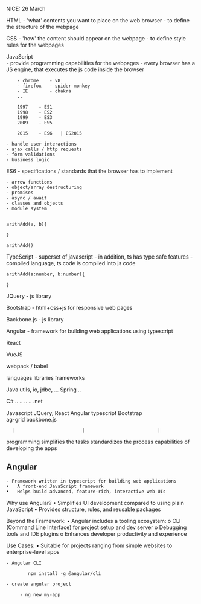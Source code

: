 NICE: 26 March

HTML
    - 'what' contents you want to place on the web browser 
    - to define the structure of the webpage

CSS 
    - 'how' the content should appear on the webpage
    - to define style rules for the webpages

JavaScript  
    - provide programming capabilities for the webpages 
    - every browser has a JS engine, that executes the js code inside the browser 

        - chrome    - v8
        - firefox   - spider monkey 
        - IE        - chakra 
        ..

        1997    - ES1
        1998    - ES2
        1999    - ES3
        2009    - ES5

        2015    - ES6   | ES2015

    - handle user interactions 
    - ajax calls / http requests 
    - form validations
    - business logic 

ES6
    - specifications / standards that the browser has to implement 

    - arrow functions
    - object/array destructuring 
    - promises
    - async / await
    - classes and objects
    - module system


    arithAdd(a, b){

    }

    arithAdd()

TypeScript 
    - superset of javascript
    - in addition, ts has type safe features
    - compiled language, ts code is compiled into js code

    arithAdd(a:number, b:number){

    }

JQuery 
    - js library 

Bootstrap
    - html+css+js for responsive web pages 

Backbone.js
    - js library 


Angular 
    - framework for building web applications using typescript

React 

VueJS

webpack / babel





languages                   libraries                   frameworks 

Java                        utils, io, jdbc, ...        Spring
                            ..


C#                          .. .. .. ..                 .net 


Javascript                  JQuery, React               Angular
typescript                  Bootstrap   
                            ag-grid
                            backbone.js

      |                         |                           |
programming                 simplifies the tasks        standardizes the process 
capabilities                                                of developing the apps





Angular 
------------------------
    - Framework written in typescript for building web applications 
    •	A front-end JavaScript framework
    •	Helps build advanced, feature-rich, interactive web UIs


Why use Angular?
•	Simplifies UI development compared to using plain JavaScript
•	Provides structure, rules, and reusable packages

Beyond the Framework:
•	Angular includes a tooling ecosystem:
    o	CLI (Command Line Interface) for project setup and dev server
    o	Debugging tools and IDE plugins
    o	Enhances developer productivity and experience

Use Cases:
    •	Suitable for projects ranging from simple websites to enterprise-level apps


    - Angular CLI

            npm install -g @angular/cli

    - create angular project 

         - ng new my-app